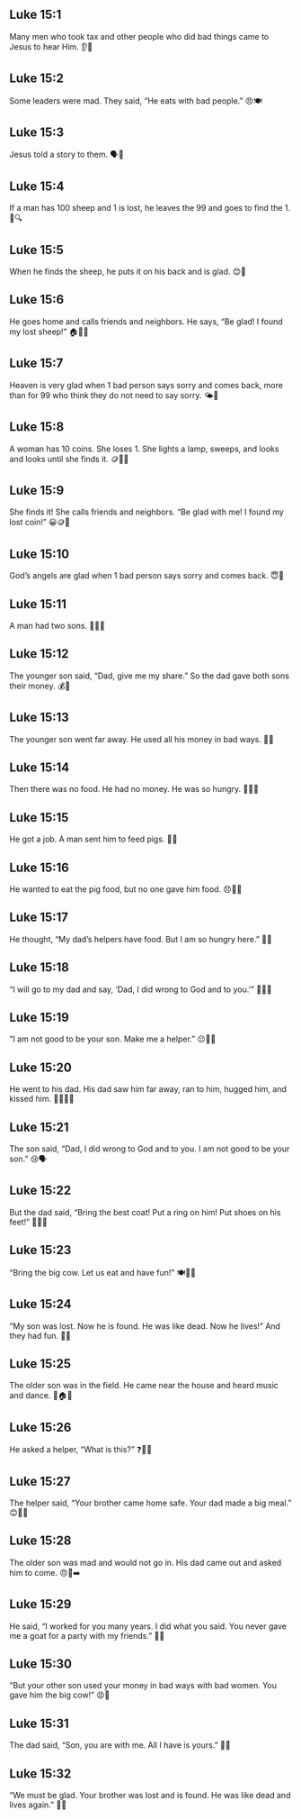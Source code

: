 ## Luke 15:1
Many men who took tax and other people who did bad things came to Jesus to hear Him. 👂🙏
## Luke 15:2
Some leaders were mad. They said, “He eats with bad people.” 😠🍽️
## Luke 15:3
Jesus told a story to them. 🗣️📖
## Luke 15:4
<jesus>If a man has 100 sheep and 1 is lost, he leaves the 99 and goes to find the 1.</jesus> 🐑🔍
## Luke 15:5
<jesus>When he finds the sheep, he puts it on his back and is glad.</jesus> 😊🐑
## Luke 15:6
<jesus>He goes home and calls friends and neighbors. He says, “Be glad! I found my lost sheep!”</jesus> 🏠📣🎉
## Luke 15:7
<jesus>Heaven is very glad when 1 bad person says sorry and comes back, more than for 99 who think they do not need to say sorry.</jesus> 🌤️💖
## Luke 15:8
<jesus>A woman has 10 coins. She loses 1. She lights a lamp, sweeps, and looks and looks until she finds it.</jesus> 🪙🔦🧹
## Luke 15:9
<jesus>She finds it! She calls friends and neighbors. “Be glad with me! I found my lost coin!”</jesus> 😀🪙🎊
## Luke 15:10
<jesus>God’s angels are glad when 1 bad person says sorry and comes back.</jesus> 😇🎉
## Luke 15:11
<jesus>A man had two sons.</jesus> 👨‍👦‍👦
## Luke 15:12
<jesus>The younger son said, “Dad, give me my share.” So the dad gave both sons their money.</jesus> 💰🤝
## Luke 15:13
<jesus>The younger son went far away. He used all his money in bad ways.</jesus> 🧳💸
## Luke 15:14
<jesus>Then there was no food. He had no money. He was so hungry.</jesus> 🌾🚫🍞
## Luke 15:15
<jesus>He got a job. A man sent him to feed pigs.</jesus> 🐖🥄
## Luke 15:16
<jesus>He wanted to eat the pig food, but no one gave him food.</jesus> 😞🐖🥣
## Luke 15:17
<jesus>He thought, “My dad’s helpers have food. But I am so hungry here.”</jesus> 🤔🍞
## Luke 15:18
<jesus>“I will go to my dad and say, ‘Dad, I did wrong to God and to you.’”</jesus> 🚶‍♂️🙏
## Luke 15:19
<jesus>“I am not good to be your son. Make me a helper.”</jesus> 😔🧑‍🌾
## Luke 15:20
<jesus>He went to his dad. His dad saw him far away, ran to him, hugged him, and kissed him.</jesus> 🏃‍♂️🤗💞
## Luke 15:21
<jesus>The son said, “Dad, I did wrong to God and to you. I am not good to be your son.”</jesus> 😢🗣️
## Luke 15:22
<jesus>But the dad said, “Bring the best coat! Put a ring on him! Put shoes on his feet!”</jesus> 🧥💍🥿
## Luke 15:23
<jesus>“Bring the big cow. Let us eat and have fun!”</jesus> 🍽️🐄🎉
## Luke 15:24
<jesus>“My son was lost. Now he is found. He was like dead. Now he lives!” And they had fun.</jesus> 🥳💖
## Luke 15:25
<jesus>The older son was in the field. He came near the house and heard music and dance.</jesus> 🌾🏠🎶
## Luke 15:26
<jesus>He asked a helper, “What is this?”</jesus> ❓🧑‍🌾
## Luke 15:27
<jesus>The helper said, “Your brother came home safe. Your dad made a big meal.”</jesus> 😊🏡🍗
## Luke 15:28
<jesus>The older son was mad and would not go in. His dad came out and asked him to come.</jesus> 😠🚪➡️
## Luke 15:29
<jesus>He said, “I worked for you many years. I did what you said. You never gave me a goat for a party with my friends.”</jesus> 😤🐐
## Luke 15:30
<jesus>“But your other son used your money in bad ways with bad women. You gave him the big cow!”</jesus> 😡🐄
## Luke 15:31
<jesus>The dad said, “Son, you are with me. All I have is yours.”</jesus> 💬💞
## Luke 15:32
<jesus>“We must be glad. Your brother was lost and is found. He was like dead and lives again.”</jesus> 🎉💖
